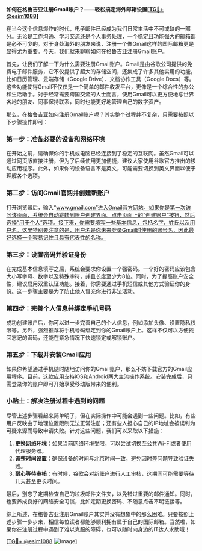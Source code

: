 **如何在格鲁吉亚注册Gmail账户？——轻松搞定海外邮箱设置[[TG💪+ @esim1088](https://t.me/s/esim1088)]**

在当今这个信息爆炸的时代，电子邮件已经成为我们日常生活中不可或缺的一部分。无论是工作沟通、学习交流还是个人事务处理，一个稳定且功能强大的邮箱都是必不可少的。对于身处海外的朋友来说，注册一个像Gmail这样的国际邮箱更是显得尤为重要。今天，我们就来聊聊如何在格鲁吉亚注册Gmail账户。

首先，让我们了解一下为什么需要注册Gmail账户。Gmail是由谷歌公司提供的免费电子邮件服务，它不仅提供了超大的存储空间，还集成了许多其他实用的功能，比如日历管理、云端存储（Google Drive）、文档协作工具（Google Docs）等。这些功能使得Gmail不仅仅是一个简单的邮件收发平台，更像是一个综合性的办公和生活助手。对于经常需要跨国交流的人士而言，使用Gmail可以更方便地与世界各地的朋友、同事保持联系，同时也能更好地管理自己的数字资产。

那么，在格鲁吉亚如何注册Gmail账户呢？其实整个过程并不复杂，只需要按照以下步骤操作即可：

### 第一步：准备必要的设备和网络环境

在开始之前，请确保你的手机或电脑已经连接到了稳定的互联网。虽然Gmail可以通过网页版直接注册，但为了后续使用更加便捷，建议大家使用谷歌官方推出的移动应用程序。此外，如果你的设备语言不是英文，可能需要切换到英文界面以便于理解各个选项。

### 第二步：访问Gmail官网并创建新账户

打开浏览器后，输入“www.gmail.com”进入Gmail官方网站。如果你是第一次访问该页面，系统会自动跳转到账户创建界面。点击页面上的“创建账户”按钮，然后选择“用于个人”选项。接下来，你需要填写一些基本信息，包括名字、姓氏以及用户名。这里特别要注意的是，用户名是你未来登录Gmail时使用的账号名，因此最好选择一个容易记住且具有代表性的名称。

### 第三步：设置密码并验证身份

在完成基本信息填写之后，系统会要求你设置一个强密码。一个好的密码应该包含大小写字母、数字以及特殊字符，并且长度至少为8位。同时，为了提高账户安全性，建议启用双重认证功能。接着，你需要通过手机短信或其他方式验证你的身份。这一步骤主要是为了防止他人冒充你进行非法活动。

### 第四步：完善个人信息并绑定手机号码

成功创建账户后，你可以进一步完善自己的个人信息，例如添加头像、设置隐私权限等。另外，强烈推荐将手机号码绑定到你的Gmail账户上。这样不仅可以方便找回忘记的密码，还能在紧急情况下快速锁定或解锁账户。

### 第五步：下载并安装Gmail应用

如果你希望通过手机随时随地访问你的Gmail账户，那么不妨下载官方的Gmail应用程序。目前，这款应用支持iOS和Android两大主流操作系统。安装完成后，只需登录你的账户即可开始享受移动版带来的便利。

### 小贴士：解决注册过程中遇到的问题

尽管上述步骤看起来简单明了，但在实际操作中可能会遇到一些问题。比如，有些用户反映由于地理位置限制无法正常注册；还有些人担心自己的IP地址会被误判为可疑来源而导致申请失败。针对这些问题，我们可以采取以下措施：

1. **更换网络环境**：如果当前网络环境受限，可以尝试切换至公共Wi-Fi或者使用代理服务器。
2. **调整时间设置**：确保设备的时间与北京时间一致，避免因时差问题导致验证失败。
3. **耐心等待审核**：有时候，谷歌会对新账户进行人工审核，这期间可能需要等待几天甚至更长时间。

最后，别忘了定期检查自己的垃圾邮件文件夹，以免错过重要的邮件通知。同时，也要养成良好的网络安全习惯，比如定期更换密码、不随意点击不明链接等。

综上所述，在格鲁吉亚注册Gmail账户其实并没有想象中的那么困难。只要按照上述步骤一步步来，相信每位读者都能够顺利拥有属于自己的国际邮箱。当然啦，如果你在注册过程中遇到了难以克服的障碍，也可以随时向身边的IT达人求助哦！

[[TG💪+ @esim1088](https://t.me/s/esim1088) ![Image](https://i.postimg.cc/4NQfJmqS/Snipaste-2025-05-13-00-14-12.png)]